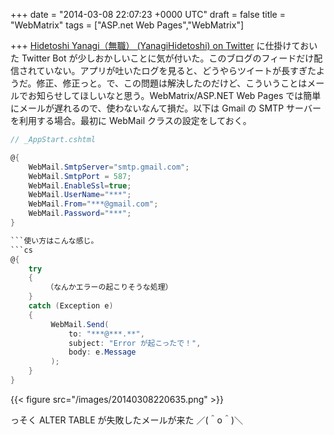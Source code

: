 
+++
date = "2014-03-08 22:07:23 +0000 UTC"
draft = false
title = "WebMatrix"
tags = ["ASP.net Web Pages","WebMatrix"]

+++
<a href="https://twitter.com/YanagiHidetoshi">Hidetoshi Yanagi（無職） (YanagiHidetoshi) on Twitter</a> に仕掛けておいた Twitter Bot が少しおかしいことに気が付いた。このブログのフィードだけ配信されていない。アプリが吐いたログを見ると、どうやらツイートが長すぎたようだ。修正、修正っと。で、この問題は解決したのだけど、こういうことはメールでお知らせしてほしいなと思う。WebMatrix/ASP.NET Web Pages では簡単にメールが遅れるので、使わないなんて損だ。以下は Gmail の SMTP サーバーを利用する場合。最初に WebMail クラスの設定をしておく。
```cs
// _AppStart.cshtml

@{
    WebMail.SmtpServer="smtp.gmail.com";
    WebMail.SmtpPort = 587;
    WebMail.EnableSsl=true;  
    WebMail.UserName="***";
    WebMail.From="***@gmail.com";  
    WebMail.Password="***";
}

```使い方はこんな感じ。
```cs
@{
    try
    {
        （なんかエラーの起こりそうな処理）
    }
    catch (Exception e)
    {
         WebMail.Send(
             to: "***@***.**",
             subject: "Error が起こったで！",
             body: e.Message
         );
    }
}

```

{{< figure src="/images/20140308220635.png"  >}}

っそく ALTER TABLE が失敗したメールが来た ／(＾o＾)＼


